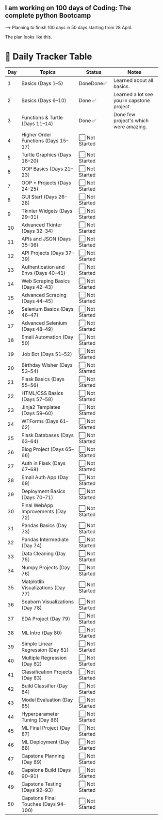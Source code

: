 ## I am working on 100 days of Coding: The complete python Bootcamp 

--> Planning to finish 100 days in 50 days starting from 28 April. 

The plan looks like this.

# 📅 Daily Tracker Table

| Day | Topics | Status | Notes |
| --- | --- | --- | --- |
| 1 | Basics (Days 1–5) | DoneDone✅ | Learned about all basics. |
| 2 | Basics (Days 6–10) | Done ✅ | Learned a lot see you in capstone project. |
| 3 | Functions & Turtle (Days 11–14) | Done ✅ | Done few project's which were amazing.  |
| 4 | Higher Order Functions (Days 15–17) | ⬜ Not Started |  |
| 5 | Turtle Graphics (Days 18–20) | ⬜ Not Started |  |
| 6 | OOP Basics (Days 21–23) | ⬜ Not Started |  |
| 7 | OOP + Projects (Days 24–25) | ⬜ Not Started |  |
| 8 | GUI Start (Days 26–28) | ⬜ Not Started |  |
| 9 | Tkinter Widgets (Days 29–31) | ⬜ Not Started |  |
| 10 | Advanced Tkinter (Days 32–34) | ⬜ Not Started |  |
| 11 | APIs and JSON (Days 35–36) | ⬜ Not Started |  |
| 12 | API Projects (Days 37–39) | ⬜ Not Started |  |
| 13 | Authentication and Envs (Days 40–41) | ⬜ Not Started |  |
| 14 | Web Scraping Basics (Days 42–43) | ⬜ Not Started |  |
| 15 | Advanced Scraping (Days 44–45) | ⬜ Not Started |  |
| 16 | Selenium Basics (Days 46–47) | ⬜ Not Started |  |
| 17 | Advanced Selenium (Days 48–49) | ⬜ Not Started |  |
| 18 | Email Automation (Day 50) | ⬜ Not Started |  |
| 19 | Job Bot (Days 51–52) | ⬜ Not Started |  |
| 20 | Birthday Wisher (Days 53–54) | ⬜ Not Started |  |
| 21 | Flask Basics (Days 55–56) | ⬜ Not Started |  |
| 22 | HTML/CSS Basics (Days 57–58) | ⬜ Not Started |  |
| 23 | Jinja2 Templates (Days 59–60) | ⬜ Not Started |  |
| 24 | WTForms (Days 61–62) | ⬜ Not Started |  |
| 25 | Flask Databases (Days 63–64) | ⬜ Not Started |  |
| 26 | Blog Project (Days 65–66) | ⬜ Not Started |  |
| 27 | Auth in Flask (Days 67–68) | ⬜ Not Started |  |
| 28 | Email Auth App (Day 69) | ⬜ Not Started |  |
| 29 | Deployment Basics (Days 70–71) | ⬜ Not Started |  |
| 30 | Final WebApp Improvements (Day 72) | ⬜ Not Started |  |
| 31 | Pandas Basics (Day 73) | ⬜ Not Started |  |
| 32 | Pandas Intermediate (Day 74) | ⬜ Not Started |  |
| 33 | Data Cleaning (Day 75) | ⬜ Not Started |  |
| 34 | Numpy Projects (Day 76) | ⬜ Not Started |  |
| 35 | Matplotlib Visualizations (Day 77) | ⬜ Not Started |  |
| 36 | Seaborn Visualizations (Day 78) | ⬜ Not Started |  |
| 37 | EDA Project (Day 79) | ⬜ Not Started |  |
| 38 | ML Intro (Day 80) | ⬜ Not Started |  |
| 39 | Simple Linear Regression (Day 81) | ⬜ Not Started |  |
| 40 | Multiple Regression (Day 82) | ⬜ Not Started |  |
| 41 | Classification Projects (Day 83) | ⬜ Not Started |  |
| 42 | Build Classifier (Day 84) | ⬜ Not Started |  |
| 43 | Model Evaluation (Day 85) | ⬜ Not Started |  |
| 44 | Hyperparameter Tuning (Day 86) | ⬜ Not Started |  |
| 45 | ML Final Project (Day 87) | ⬜ Not Started |  |
| 46 | ML Deployment (Day 88) | ⬜ Not Started |  |
| 47 | Capstone Planning (Day 89) | ⬜ Not Started |  |
| 48 | Capstone Build (Days 90–91) | ⬜ Not Started |  |
| 49 | Capstone Testing (Days 92–93) | ⬜ Not Started |  |
| 50 | Capstone Final Touches (Days 94–100) | ⬜ Not Started |  |